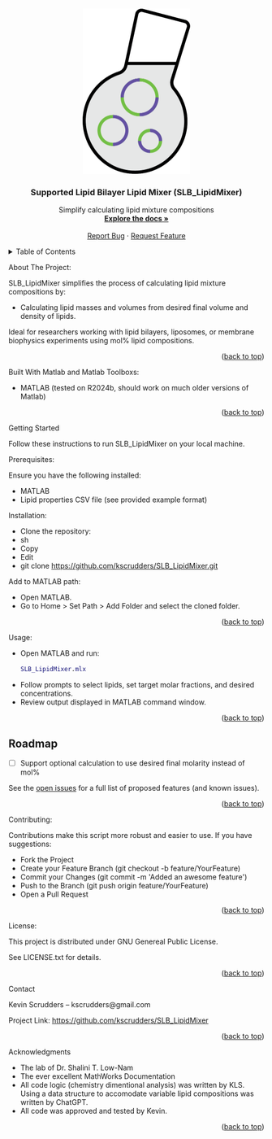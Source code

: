 <a id="readme-top"></a>
<!--
*** Thanks for checking out the SLB_LipidMixer Readme. If you have a suggestion
*** that would make this better, please fork the repo and create a pull request
*** or simply open an issue with the tag "enhancement".
*** 
*** I imagine a world where scientific knowledge provides solutions for every health challenge, enabling everyone to live with autonomy, freedom, and well-being.
*** I created this project so that I might streamline taking raw microscopy data in my PhD and convert that in biological insights that might aid understanding the next generation of engineered T cell immunotherapies.
*** I hope this could be useful to a few future scienctist in whatever pursuit they are taking on. 
*** I would be overjoyed to help enable you to make discoveries and share knowlegde with humanity.
-->

<!-- PROJECT LOGO --> <br /> <div align="center">   <a href="https://github.com/kscrudders/SLB_LipidMixer"> <img src="images/SLB_LipidMixer_projectlogo.png" alt="Logo" width="212" height="325"> </a> <h3 align="center">Supported Lipid Bilayer Lipid Mixer (SLB_LipidMixer)</h3> <p align="center"> Simplify calculating lipid mixture compositions <br /> <a href="https://github.com/kscrudders/SLB_LipidMixer"><strong>Explore the docs »</strong></a> <br /> <br /> <a href="https://github.com/kscrudders/SLB_LipidMixer/issues">Report Bug</a> · <a href="https://github.com/kscrudders/SLB_LipidMixer/issues">Request Feature</a> </p> </div> <!-- TABLE OF CONTENTS --> <details> <summary>Table of Contents</summary> <ol> <li><a href="#about-the-project">About The Project</a></li> <li><a href="#built-with">Built With</a></li> <li><a href="#getting-started">Getting Started</a> <ul> <li><a href="#prerequisites">Prerequisites</a></li> <li><a href="#installation">Installation</a></li> </ul> </li> <li><a href="#usage">Usage</a></li> <li><a href="#roadmap">Roadmap</a></li> <li><a href="#contributing">Contributing</a></li> <li><a href="#license">License</a></li> <li><a href="#contact">Contact</a></li> <li><a href="#acknowledgments">Acknowledgments</a></li> </ol> </details> <!-- ABOUT THE PROJECT -->
About The Project: </p>
SLB_LipidMixer simplifies the process of calculating lipid mixture compositions by:

- Calculating lipid masses and volumes from desired final volume and density of lipids.

Ideal for researchers working with lipid bilayers, liposomes, or membrane biophysics experiments using mol% lipid compositions.

<p align="right">(<a href="#readme-top">back to top</a>)</p> <!-- BUILT WITH -->

Built With Matlab and Matlab Toolboxs:
- MATLAB (tested on R2024b, should work on much older versions of Matlab)
	
<p align="right">(<a href="#readme-top">back to top</a>)</p> <!-- GETTING STARTED -->

Getting Started </p>
Follow these instructions to run SLB_LipidMixer on your local machine.

Prerequisites: </p>
Ensure you have the following installed:
- MATLAB
- Lipid properties CSV file (see provided example format)

Installation: </p>
* Clone the repository:
* sh
* Copy
* Edit
* git clone https://github.com/kscrudders/SLB_LipidMixer.git

Add to MATLAB path: </p>
* Open MATLAB.
* Go to Home > Set Path > Add Folder and select the cloned folder.

<p align="right">(<a href="#readme-top">back to top</a>)</p> <!-- USAGE EXAMPLES -->

Usage: </p>
* Open MATLAB and run:
   ```matlab
   SLB_LipidMixer.mlx
   ```
* Follow prompts to select lipids, set target molar fractions, and desired concentrations.
* Review output displayed in MATLAB command window.

<p align="right">(<a href="#readme-top">back to top</a>)</p> <!-- ROADMAP -->

## Roadmap

- [ ] Support optional calculation to use desired final molarity instead of mol% 


See the [open issues](https://github.com/kscrudders/SLB_LipidMixer/issues) for a full list of proposed features (and known issues).

<p align="right">(<a href="#readme-top">back to top</a>)</p> <!-- CONTRIBUTING -->

Contributing: </p>
Contributions make this script more robust and easier to use. If you have suggestions:
* Fork the Project
* Create your Feature Branch (git checkout -b feature/YourFeature)
* Commit your Changes (git commit -m 'Added an awesome feature')
* Push to the Branch (git push origin feature/YourFeature)
* Open a Pull Request

<p align="right">(<a href="#readme-top">back to top</a>)</p> <!-- LICENSE -->

License: </p>
This project is distributed under GNU Genereal Public License. </p>
See LICENSE.txt for details.

<p align="right">(<a href="#readme-top">back to top</a>)</p> <!-- CONTACT -->
Contact </p>
Kevin Scrudders – kscrudders@gmail.com

Project Link: https://github.com/kscrudders/SLB_LipidMixer

<p align="right">(<a href="#readme-top">back to top</a>)</p> <!-- ACKNOWLEDGMENTS -->

Acknowledgments
* The lab of Dr. Shalini T. Low-Nam
* The ever excellent MathWorks Documentation
* All code logic (chemistry dimentional analysis) was written by KLS. Using a data structure to accomodate variable lipid compositions was written by ChatGPT. 
* All code was approved and tested by Kevin.

<p align="right">(<a href="#readme-top">back to top</a>)</p>
